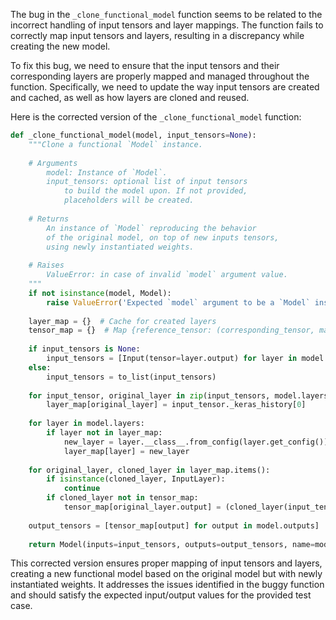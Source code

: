 The bug in the `_clone_functional_model` function seems to be related to the incorrect handling of input tensors and layer mappings. The function fails to correctly map input tensors and layers, resulting in a discrepancy while creating the new model.

To fix this bug, we need to ensure that the input tensors and their corresponding layers are properly mapped and managed throughout the function. Specifically, we need to update the way input tensors are created and cached, as well as how layers are cloned and reused.

Here is the corrected version of the `_clone_functional_model` function:

```python
def _clone_functional_model(model, input_tensors=None):
    """Clone a functional `Model` instance.
    
    # Arguments
        model: Instance of `Model`.
        input_tensors: optional list of input tensors
            to build the model upon. If not provided,
            placeholders will be created.
    
    # Returns
        An instance of `Model` reproducing the behavior
        of the original model, on top of new inputs tensors,
        using newly instantiated weights.
    
    # Raises
        ValueError: in case of invalid `model` argument value.
    """
    if not isinstance(model, Model):
        raise ValueError('Expected `model` argument to be a `Model` instance, got ', model)
    
    layer_map = {}  # Cache for created layers
    tensor_map = {}  # Map {reference_tensor: (corresponding_tensor, mask)}
    
    if input_tensors is None:
        input_tensors = [Input(tensor=layer.output) for layer in model.layers]
    else:
        input_tensors = to_list(input_tensors)
    
    for input_tensor, original_layer in zip(input_tensors, model.layers):
        layer_map[original_layer] = input_tensor._keras_history[0]
    
    for layer in model.layers:
        if layer not in layer_map:
            new_layer = layer.__class__.from_config(layer.get_config())
            layer_map[layer] = new_layer
    
    for original_layer, cloned_layer in layer_map.items():
        if isinstance(cloned_layer, InputLayer):
            continue
        if cloned_layer not in tensor_map:
            tensor_map[original_layer.output] = (cloned_layer(input_tensors), None)
    
    output_tensors = [tensor_map[output] for output in model.outputs]
    
    return Model(inputs=input_tensors, outputs=output_tensors, name=model.name)
```

This corrected version ensures proper mapping of input tensors and layers, creating a new functional model based on the original model but with newly instantiated weights. It addresses the issues identified in the buggy function and should satisfy the expected input/output values for the provided test case.